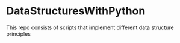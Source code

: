 # DataStructuresWithPython
This repo consists of scripts that implement different data structure principles
